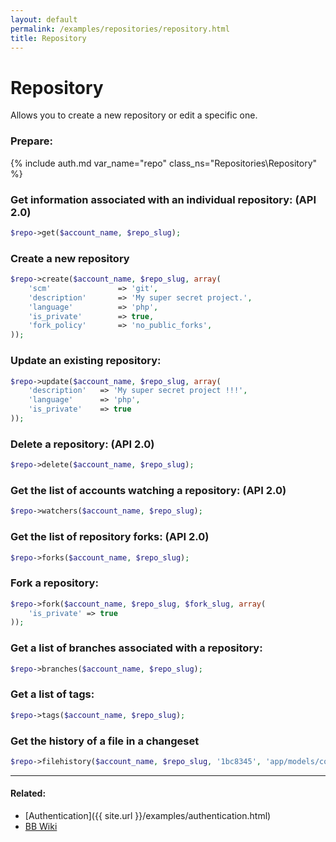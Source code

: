 ```yaml
---
layout: default
permalink: /examples/repositories/repository.html
title: Repository
---
```


# Repository

Allows you to create a new repository or edit a specific one.

### Prepare:
{% include auth.md var_name="repo" class_ns="Repositories\Repository" %}

### Get information associated with an individual repository: (API 2.0)

```php
$repo->get($account_name, $repo_slug);
```

### Create a new repository

```php
$repo->create($account_name, $repo_slug, array(
    'scm'               => 'git',
    'description'       => 'My super secret project.',
    'language'          => 'php',
    'is_private'        => true,
    'fork_policy'       => 'no_public_forks',
));
```

### Update an existing repository:

```php
$repo->update($account_name, $repo_slug, array(
    'description'   => 'My super secret project !!!',
    'language'      => 'php',
    'is_private'    => true
));
```

### Delete a repository: (API 2.0)

```php
$repo->delete($account_name, $repo_slug);
```

### Get the list of accounts watching a repository: (API 2.0)

```php
$repo->watchers($account_name, $repo_slug);
```

### Get the list of repository forks: (API 2.0)

```php
$repo->forks($account_name, $repo_slug);
```

### Fork a repository:

```php
$repo->fork($account_name, $repo_slug, $fork_slug, array(
    'is_private' => true
));
```

### Get a list of branches associated with a repository:

```php
$repo->branches($account_name, $repo_slug);
```

### Get a list of tags:

```php
$repo->tags($account_name, $repo_slug);
```

### Get the history of a file in a changeset

```php
$repo->filehistory($account_name, $repo_slug, '1bc8345', 'app/models/core.php')
```

----

#### Related:
  * [Authentication]({{ site.url }}/examples/authentication.html)
  * [BB Wiki](https://confluence.atlassian.com/display/BITBUCKET/repository+Resource#repositoryResource-Overview)
